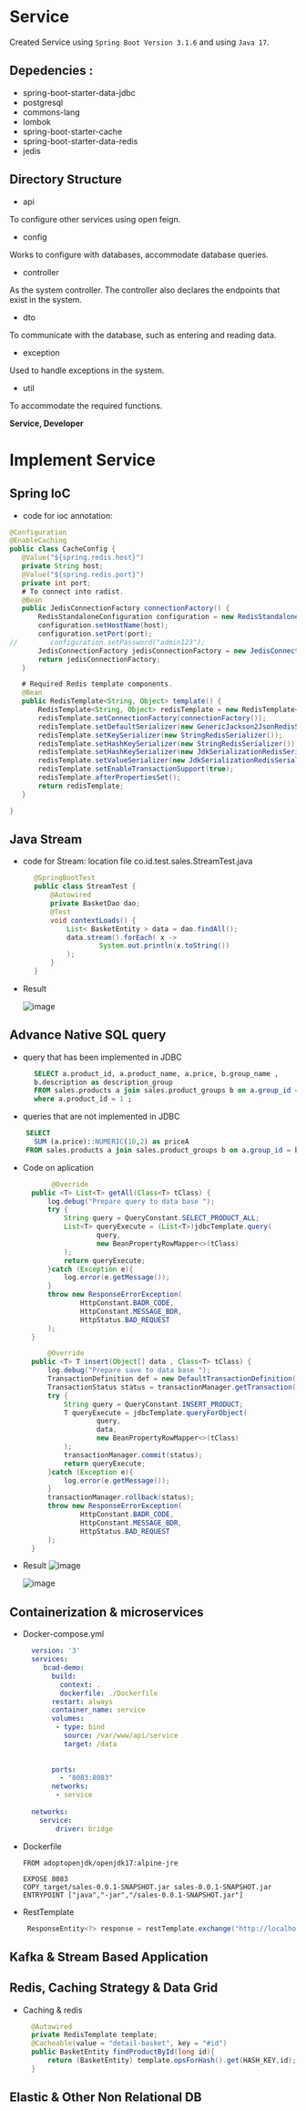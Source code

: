 # Service

Created Service using `Spring Boot Version 3.1.6` and using `Java 17`.


## Depedencies : 
- spring-boot-starter-data-jdbc
- postgresql
- commons-lang
- lombok
- spring-boot-starter-cache
- spring-boot-starter-data-redis
- jedis

## Directory Structure
- api

To configure other services using open feign.

- config

Works to configure with databases, accommodate database queries.

- controller

As the system controller. The controller also declares the endpoints that exist in the system.

- dto

To communicate with the database, such as entering and reading data.

- exception

Used to handle exceptions in the system.


- util

To accommodate the required functions.

**Service, Developer**



# Implement Service
## Spring IoC

  
 - code for ioc annotation:
 ```java
@Configuration
@EnableCaching
public class CacheConfig {
    @Value("${spring.redis.host}")
    private String host;
    @Value("${spring.redis.port}")
    private int port;
    # To connect into radist.
    @Bean
    public JedisConnectionFactory connectionFactory() {
        RedisStandaloneConfiguration configuration = new RedisStandaloneConfiguration();
        configuration.setHostName(host);
        configuration.setPort(port);
//        configuration.setPassword("admin123");
        JedisConnectionFactory jedisConnectionFactory = new JedisConnectionFactory(configuration);
        return jedisConnectionFactory;
    }

    # Required Redis template components.
    @Bean
    public RedisTemplate<String, Object> template() {
        RedisTemplate<String, Object> redisTemplate = new RedisTemplate<>();
        redisTemplate.setConnectionFactory(connectionFactory());
        redisTemplate.setDefaultSerializer(new GenericJackson2JsonRedisSerializer());
        redisTemplate.setKeySerializer(new StringRedisSerializer());
        redisTemplate.setHashKeySerializer(new StringRedisSerializer());
        redisTemplate.setHashKeySerializer(new JdkSerializationRedisSerializer());
        redisTemplate.setValueSerializer(new JdkSerializationRedisSerializer());
        redisTemplate.setEnableTransactionSupport(true);
        redisTemplate.afterPropertiesSet();
        return redisTemplate;
    }

}

```


## Java Stream

  
  - code for Stream:
  location file co.id.test.sales.StreamTest.java


  ```java
        @SpringBootTest
        public class StreamTest {
            @Autowired
            private BasketDao dao;
            @Test
            void contextLoads() {
                List< BasketEntity > data = dao.findAll();
                data.stream().forEach( x ->
                        System.out.println(x.toString())
                );
            }
        }
  
  ```


  - Result

    ![image](https://github.com/huda1237/testLogic/assets/65228809/0d2bb1fc-1939-4d03-b883-d2d42d94c6aa)



  ## Advance Native SQL query

  - query that has been implemented in JDBC

  
  ```sql
        SELECT a.product_id, a.product_name, a.price, b.group_name ,
        b.description as description_group 
        FROM sales.products a join sales.product_groups b on a.group_id = b.group_id
        where a.product_id = 1 ;
  
  ```


  - queries that are not implemented in JDBC

  ```sql
      SELECT 
    	SUM (a.price)::NUMERIC(10,2) as priceA
      FROM sales.products a join sales.product_groups b on a.group_id = b.group_id  ;

  ```

  - Code on aplication
    ```java
           @Override
      public <T> List<T> getAll(Class<T> tClass) {
          log.debug("Prepare query to data base ");
          try {
              String query = QueryConstant.SELECT_PRODUCT_ALL;
              List<T> queryExecute = (List<T>)jdbcTemplate.query(
                      query,
                      new BeanPropertyRowMapper<>(tClass)
              );
              return queryExecute;
          }catch (Exception e){
              log.error(e.getMessage());
          }
          throw new ResponseErrorException(
                  HttpConstant.BADR_CODE,
                  HttpConstant.MESSAGE_BDR,
                  HttpStatus.BAD_REQUEST
          );
      }
    
    ```

    ```java
          @Override
      public <T> T insert(Object[] data , Class<T> tClass) {
          log.debug("Prepare save to data base ");
          TransactionDefinition def = new DefaultTransactionDefinition();
          TransactionStatus status = transactionManager.getTransaction(def);
          try {
              String query = QueryConstant.INSERT_PRODUCT;
              T queryExecute = jdbcTemplate.queryForObject(
                      query,
                      data,
                      new BeanPropertyRowMapper<>(tClass)
              );
              transactionManager.commit(status);
              return queryExecute;
          }catch (Exception e){
              log.error(e.getMessage());
          }
          transactionManager.rollback(status);
          throw new ResponseErrorException(
                  HttpConstant.BADR_CODE,
                  HttpConstant.MESSAGE_BDR,
                  HttpStatus.BAD_REQUEST
          );
      }
    
    ```
  - Result
    ![image](https://github.com/huda1237/testLogic/assets/65228809/269e6810-bf53-4871-908e-9cbec04769f7)

    ![image](https://github.com/huda1237/testLogic/assets/65228809/27024e7f-2b0f-44ca-857a-ea8bf05e6338)

  ## Containerization & microservices
  - Docker-compose.yml

    ```yaml
      version: '3'
      services: 
         bcad-demo:
           build:
             context: .
             dockerfile: ./Dockerfile
           restart: always
           container_name: service
           volumes:
            - type: bind
              source: /var/www/api/service
              target: /data
         
      
           ports:
             - "8083:8083"
           networks:
            - service
        
      networks:
        service:
            driver: bridge
    ```
   - Dockerfile
      ```
      FROM adoptopenjdk/openjdk17:alpine-jre

      EXPOSE 8083
      COPY target/sales-0.0.1-SNAPSHOT.jar sales-0.0.1-SNAPSHOT.jar
      ENTRYPOINT ["java","-jar","/sales-0.0.1-SNAPSHOT.jar"]
      ```
   - RestTemplate
    
      ```java
       ResponseEntity<?> response = restTemplate.exchange("http://localhost:8000/xxx", HttpMethod.POST, req, Map.class);
      ```


  ## Kafka & Stream Based Application
  ## Redis, Caching Strategy & Data Grid
  - Caching & redis
    
      ```java
        @Autowired
        private RedisTemplate template;
        @Cacheable(value = "detail-basket", key = "#id")
        public BasketEntity findProductById(long id){
            return (BasketEntity) template.opsForHash().get(HASH_KEY,id);
        }
      ```
  
  ## Elastic & Other Non Relational DB
      

